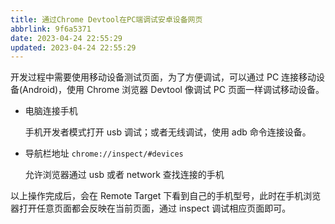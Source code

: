 ```yaml
---
title: 通过Chrome Devtool在PC端调试安卓设备网页
abbrlink: 9f6a5371
date: 2023-04-24 22:55:29
updated: 2023-04-24 22:55:29
---
```


开发过程中需要使用移动设备测试页面，为了方便调试，可以通过 PC 连接移动设备(Android)，使用 Chrome 浏览器 Devtool 像调试 PC 页面一样调试移动设备。

- 电脑连接手机

  手机开发者模式打开 usb 调试；或者无线调试，使用 adb 命令连接设备。

- 导航栏地址 `chrome://inspect/#devices`

  允许浏览器通过 usb 或者 network 查找连接的手机

以上操作完成后，会在 Remote Target 下看到自己的手机型号，此时在手机浏览器打开任意页面都会反映在当前页面，通过 inspect 调试相应页面即可。
